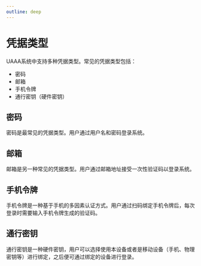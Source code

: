 ```yaml
---
outline: deep
---
```


# 凭据类型

UAAA系统中支持多种凭据类型。常见的凭据类型包括：

- 密码
- 邮箱
- 手机令牌
- 通行密钥（硬件密钥）

## 密码

密码是最常见的凭据类型。用户通过用户名和密码登录系统。

## 邮箱

邮箱是另一种常见的凭据类型。用户通过邮箱地址接受一次性验证码以登录系统。

## 手机令牌

手机令牌是一种基于手机的多因素认证方式。用户通过扫码绑定手机令牌后，每次登录时需要输入手机令牌生成的验证码。

## 通行密钥

通行密钥是一种硬件密钥，用户可以选择使用本设备或者是移动设备（手机、物理密钥等）进行绑定，之后便可通过绑定的设备进行登录。
